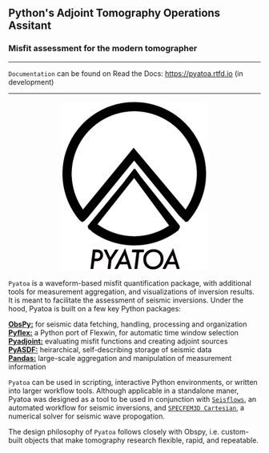 ## Python's Adjoint Tomography Operations Assitant  
### Misfit assessment for the modern tomographer

---
`Documentation` can be found on Read the Docs: https://pyatoa.rtfd.io (in development)

---
<p align="center">
  <img src="pyatoa/docs/pyatoa_logo_w_text.png" />
</p>

`Pyatoa` is a waveform-based misfit quantification package, with additional tools for measurement aggregation, and visualizations of inversion results. It is meant to facilitate the assessment of seismic inversions. Under the hood, Pyatoa is built on a few key Python packages:

**[ObsPy:](https://github.com/obspy/obspy/wiki)** for seismic data fetching, handling, processing and organization    
**[Pyflex:](https://krischer.github.io/pyflex/)** a Python port of Flexwin, for automatic time window selection  
**[Pyadjoint:](http://krischer.github.io/pyadjoint/)** evaluating misfit functions and creating adjoint sources  
**[PyASDF:](https://seismicdata.github.io/pyasdf/)** heirarchical, self-describing storage of seismic data  
**[Pandas:](https://pandas.pydata.org/)** large-scale aggregation and manipulation of measurement information

`Pyatoa` can be used in scripting, interactive Python environments, or written into larger workflow tools. Although applicable in a standalone maner, Pyatoa was designed as a tool to be used in conjunction with [`Seisflows`](https://github.com/rmodrak/seisflows), an automated workflow for seismic inversions, and [`SPECFEM3D Cartesian`](https://geodynamics.org/cig/software/specfem3d/), a numerical solver for seismic wave propogation.

The design philosophy of `Pyatoa` follows closely with Obspy, i.e. custom-built objects that make tomography research flexible, rapid, and repeatable.

